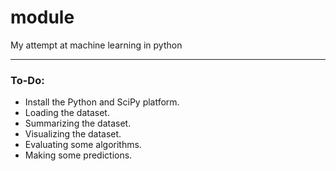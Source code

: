 # module
My attempt at machine learning in python

---

### To-Do:

- Install the Python and SciPy platform.
- Loading the dataset.
- Summarizing the dataset.
- Visualizing the dataset.
- Evaluating some algorithms.
- Making some predictions.
